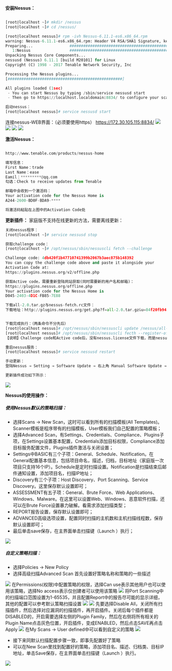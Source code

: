 
**安装Nessus：**
```py

[root@localhost ~]# mkdir /nessus
[root@localhost ~]# cd /nessus/

[root@localhost nessus]# rpm -ivh Nessus-6.11.1-es6.x86_64.rpm 
warning: Nessus-6.11.1-es6.x86_64.rpm: Header V4 RSA/SHA1 Signature, key ID 1c0c4a5d: NOKEY
Preparing...                ########################################### [100%]
   1:Nessus                 ########################################### [100%]
Unpacking Nessus Core Components...
nessusd (Nessus) 6.11.1 [build M20101] for Linux
Copyright (C) 1998 - 2017 Tenable Network Security, Inc

Processing the Nessus plugins...
[##################################################]

All plugins loaded (1sec)
 - You can start Nessus by typing /sbin/service nessusd start
 - Then go to https://localhost.localdomain:8834/ to configure your scanner

启动nessus：
[root@localhost nessus]# service nessusd start


```
连接nessus-WEB界面：（必须要使用https）
https://172.30.105.115:8834/
![](https://github.com/ZongYuWang/Operation/blob/master/image/Nessus1.png)
![](https://github.com/ZongYuWang/Operation/blob/master/image/Nessus2.png)
![](https://github.com/ZongYuWang/Operation/blob/master/image/Nessus3.png)
![](https://github.com/ZongYuWang/Operation/blob/master/image/Nessus4.png)

**激活Nessus：**
```py

http://www.tenable.com/products/nessus-home

填写信息：
First Name：trade
Last Name：ease
Eamil：*********@qq.com
勾选：Check to receive updates from Tenable

邮箱中会收到一个激活码：
Your activation code for the Nessus Home is 
A244-2600-BD0F-BDA9-****

将激活码粘贴在上图中的Activation Code处

```

**更新插件：**
家庭版不支持在线更新的方法，需要离线更新：
```py
关闭nessus程序：
[root@localhost ~]# service nessusd stop

获取challenge code：
[root@localhost ~]# /opt/nessus/sbin/nessuscli fetch --challenge

Challenge code: 4db420f1b47710741399b2067b3aec875b148392
You can copy the challenge code above and paste it alongside your
Activation Code at:
https://plugins.nessus.org/v2/offline.php

获取Active code，需要重新登陆网站获取(同时需要新的用户名和邮箱)：
https://plugins.nessus.org/offline.php
Your activation code for the Nessus Home is 
D045-2403-4D1C-FB85-7E88

下载all-2.0.tar.gz与nessus-fetch.rc文件：
下载地址：http://plugins.nessus.org/get.php?f=all-2.0.tar.gz&u=84f20fb9412017633d98a9ea60e0c832&p=ac1d4023e673024d421e8e811fb007bb 


下载完成执行：（两条命令不分先后）
[root@localhost nessus]# /opt/nessus/sbin/nessuscli update /nessus/all-2.0.tar.gz 
[root@localhost nessus]# /opt/nessus/sbin/nessuscli fecth --register-offline nessus.license
【说明】Challenge code和Active code后，没有nessus.license文件下载，而是nessus-fetch.rc。这是由于没有关闭nessus程序导致的，再申请只有nessus-fetch.rc

重启nessus服务：
[root@localhost nessus]# service nessusd restart

手动更新：
登陆Nessus → Setting → Software Update → 右上角 Manual Software Update → Upload your own plugin archive

更新插件成功如下所示：
```
![](https://github.com/ZongYuWang/Operation/blob/master/image/Nessus5.png)


**Nessus的使用操作：**
##### 使用Nessus默认的策略扫描：
- 选择Scans → New Scan，这时可以看到所有的扫描模板(All Templates)。Scanner模板是程序带有的扫描模板，User模板我们自己配置的策略模板；
- 选择Advanced Scan，有Settings、Credentials、Compliance、Plugins子项，在Settings设置基本配置，Credentials添加目标权限，Compliance添加目标服务配置文件，Plugins插件激活与关闭设置；
- Settings中BASIC有三个子项：General、Schedule、Notification。在General配置基本信息，包括项目命名，描述，归档，目标地址（家庭版一次项目只支持16个IP）。Schedule是定时扫描设置。Notification是扫描结束后邮件通知设置，添加项目名，扫描IP地址；
- Discovery有三个子项：Host Discovery、Port Scanning、Service Discovery。这里保存默认设置即可；
- ASSESSMENT有五子项：General、Brute Force、Web Applications、Windows、Malware。在这里可以设置Web、Windows、恶意软件扫描，还可以在Brute Force设置暴力破解。看需求添加扫描类型；
- REPORT报告设置，保存默认设置即可；
- ADVANCED高级选项设置，配置同时扫描的主机数和主机扫描线程数，保存默认设置即可；
- 最后单击save保存，在主界面单击扫描键（Launch ）执行；

![](https://github.com/ZongYuWang/Operation/blob/master/image/Nessus6.png)

##### 自定义策略扫描：
- 选择Policies → New Policy
- 选择高级扫描Advanced Scan
首先设置好策略名称和策略的一些描述

![](https://github.com/ZongYuWang/Operation/blob/master/image/Nessus7.png)
在Permissions(权限)中配置策略的权限，选择Can use表示其他用户也可以使用该策略，选择No access表示仅创建者可以使用该策略
![](https://github.com/ZongYuWang/Operation/blob/master/image/Nessus8.png)
将Port Scanning中的扫描端口范围设置为1-65535，并且配置Report中的报告尽可能的显示详细，其他的配置可以参考默认策略扫描设置
![](https://github.com/ZongYuWang/Operation/blob/master/image/Nessus9.png)
![](https://github.com/ZongYuWang/Operation/blob/master/image/Nessus10.png)
先要选择Disable All，关闭所有扫描插件，然后选择对应漏洞的扫描插件，再开启插件。关闭后每个插件都是DISABLED的，开启需要选择左侧的Plugin Family，然后在右侧将所有相关的Plugin Name点击灰色位置，开启插件，变成ENABLED，然后点击SAVE再点击Apply
![](https://github.com/ZongYuWang/Operation/blob/master/image/Nessus11.png)
在My Scans → User defined中可以看到自定义的策略
![](https://github.com/ZongYuWang/Operation/blob/master/image/Nessus12.png)
- 接下来同默认扫描配置步骤一致，即事先配置好了策略
- 可以在New Scan里找到配置好的策略，添加项目名、描述、归档类、目标IP地址，单击Save保存，在主界面单击扫描键（Launch ）执行。

![](https://github.com/ZongYuWang/Operation/blob/master/image/Nessus13.png)